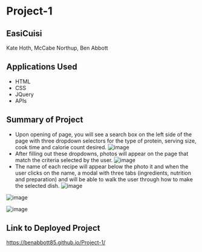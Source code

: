 # Project-1

## EasiCuisi
Kate Hoth, McCabe Northup, Ben Abbott

## Applications Used
- HTML
- CSS
- JQuery
- APIs

## Summary of Project
- Upon opening of page, you will see a search box on the left side of the page with three dropdown selectors for the type of protein, serving size, cook time and calorie count desired.
![image](assets/.landingPage.png)
- After filling out these dropdowns, photos will appear on the page that match the criteria selected by the user.
![image](assets/madalPage.png)
- The name of each recipe will appear below the photo it and when the user clicks on the name, a modal with three tabs (ingredients, nutrition and preparation) and will be able to walk the user through how to make the selected dish.
![image](assets/ingredPage.png)

![image](assets/prepPage.png)

![image](assets/nutPage.png)


## Link to Deployed Project
https://benabbott85.github.io/Project-1/